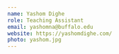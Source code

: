 ```yaml
---
name: Yashom Dighe
role: Teaching Assistant
email: yashomna@buffalo.edu
website: https://yashomdighe.com/
photo: yashom.jpg
---
```


<!-- I like teaching Computer Science! -->
